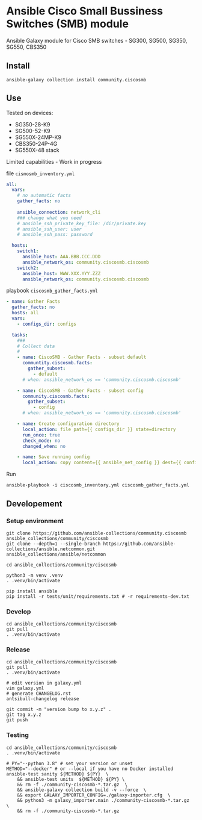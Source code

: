 # Ansible Cisco Small Bussiness Switches (SMB) module

Ansible Galaxy module for Cisco SMB switches - SG300, SG500, SG350, SG550, CBS350

## Install

```
ansible-galaxy collection install community.ciscosmb
```

## Use
Tested on devices:
* SG350-28-K9
* SG500-52-K9
* SG550X-24MP-K9
* CBS350-24P-4G
* SG550X-48 stack

Limited capabilities - Work in progress

file `cismosmb_inventory.yml`
```yaml
all:
  vars:
    # no automatic facts
    gather_facts: no  
    
    ansible_connection: network_cli
    ### change what you need
    # ansible_ssh_private_key_file: /dir/private.key
    # ansible_ssh_user: user
    # ansible_ssh_pass: password

  hosts:
    switch1:
      ansible_host: AAA.BBB.CCC.DDD
      ansible_network_os: community.ciscosmb.ciscosmb
    switch2:
      ansible_host: WWW.XXX.YYY.ZZZ
      ansible_network_os: community.ciscosmb.ciscosmb

```

playbook `ciscosmb_gather_facts.yml`
```yaml
- name: Gather Facts
  gather_facts: no
  hosts: all
  vars:
    - configs_dir: configs

  tasks:
    ###
    # Collect data
    #
    - name: CiscoSMB - Gather Facts - subset default
      communtity.ciscosmb.facts:
        gather_subset:
          - default
      # when: ansible_network_os == 'community.ciscosmb.ciscosmb'

    - name: CiscoSMB - Gather Facts - subset config
      community.ciscosmb.facts:
        gather_subset:
          - config
      # when: ansible_network_os == 'community.ciscosmb.ciscosmb'

    - name: Create configuration directory
      local_action: file path={{ configs_dir }} state=directory
      run_once: true
      check_mode: no
      changed_when: no

    - name: Save running config
      local_action: copy content={{ ansible_net_config }} dest={{ configs_dir }}/{{ inventory_hostname }}_net_config
```

Run
```
ansible-playbook -i ciscosmb_inventory.yml ciscosmb_gather_facts.yml
```

## Developement

### Setup environment
```
git clone https://github.com/ansible-collections/community.ciscosmb ansible_collections/community/ciscosmb
git clone --depth=1 --single-branch https://github.com/ansible-collections/ansible.netcommon.git ansible_collections/ansible/netcommon

cd ansible_collections/community/ciscosmb

python3 -m venv .venv
. .venv/bin/activate

pip install ansible
pip install -r tests/unit/requirements.txt # -r requirements-dev.txt

```

### Develop 
```
cd ansible_collections/community/ciscosmb
git pull
. .venv/bin/activate

```

### Release 
```
cd ansible_collections/community/ciscosmb
git pull
. .venv/bin/activate

# edit version in galaxy.yml
vim galaxy.yml
# generate CHANGELOG.rst
antsibull-changelog release

git commit -m "version bump to x.y.z" .
git tag x.y.z
git push 
```

### Testing

```
cd ansible_collections/community/ciscosmb
. .venv/bin/activate

# PY="--python 3.8" # set your version or unset
METHOD="--docker" # or --local if you have no Docker installed
ansible-test sanity ${METHOD} ${PY}  \
    && ansible-test units  ${METHOD} ${PY} \
    && rm -f ./community-ciscosmb-*.tar.gz  \
    && ansible-galaxy collection build -v --force  \
    && export GALAXY_IMPORTER_CONFIG=./galaxy-importer.cfg  \
    && python3 -m galaxy_importer.main ./community-ciscosmb-*.tar.gz  \
    && rm -f ./community-ciscosmb-*.tar.gz
```
